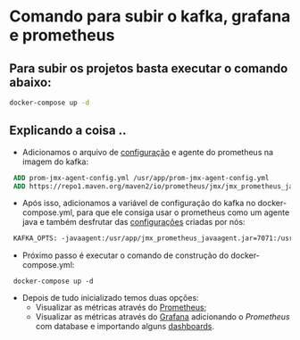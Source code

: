 # Comando para subir o kafka, grafana e prometheus

## Para subir os projetos basta executar o comando abaixo:
   ``` sh
   docker-compose up -d 
   ```
    
    
## Explicando a coisa ..
    
   * Adicionamos o arquivo de [configuração](https://github.com/PauloGustavo72/study-sre/blob/master/monitoring/kafka/prom-jmx-agent-config.yml) e agente do prometheus na imagem do kafka:
   
   ```dockerfile
    ADD prom-jmx-agent-config.yml /usr/app/prom-jmx-agent-config.yml
    ADD https://repo1.maven.org/maven2/io/prometheus/jmx/jmx_prometheus_javaagent/0.10/jmx_prometheus_javaagent-0.10.jar /usr/app/jmx_prometheus_javaagent.jar
   ```

   * Após isso, adicionamos a variável de configuração do kafka no docker-compose.yml, para que ele consiga usar o prometheus como um agente java e também desfrutar das [configurações](https://github.com/PauloGustavo72/study-sre/blob/master/monitoring/kafka/prom-jmx-agent-config.yml) criadas por nós: 

   ```dockerfile
    KAFKA_OPTS: -javaagent:/usr/app/jmx_prometheus_javaagent.jar=7071:/usr/app/prom-jmx-agent-config.yml
   ```

   * Próximo passo é executar o comando de construção do docker-compose.yml:
   ```shell script
    docker-compose up -d 
   ```
    
   * Depois de tudo inicializado temos duas opções:
        * Visualizar as métricas através do [Prometheus](http://localhost:9090/);
        * Visualizar as métricas através do [Grafana](http://localhost:3000/) adicionando o *Prometheus* com database e importando alguns [dashboards](). 



    

    